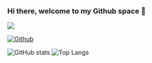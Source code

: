 ### Hi there, welcome to my Github space  👋
![](https://visitor-badge.laobi.icu/badge?page_id=MohlalaComfort.MohlalaComfort)

[![Github](https://img.shields.io/github/followers/CharalambosIoannou?label=Follow&style=social)](https://github.com/MohlalaComfort)
<!--
**MohlalaComfort/MohlalaComfort** is a ✨ _special_ ✨ repository because its `README.md` (this file) appears on your GitHub profile.

Here are some ideas to get you started:

- 🔭 I’m currently working on ...
- 🌱 I’m currently learning ...
- 👯 I’m looking to collaborate on ...
- 🤔 I’m looking for help with ...
- 💬 Ask me about ...
- 📫 How to reach me: ...
- 😄 Pronouns: ...
- ⚡ Fun fact: ...
-->
![GitHub stats](https://github-readme-stats.vercel.app/api?username=MohlalaComfort&show_icons=true&theme=tokyonight) ![Top Langs](https://github-readme-stats.vercel.app/api/top-langs/?username=MohlalaComfort&theme=tokyonight)


